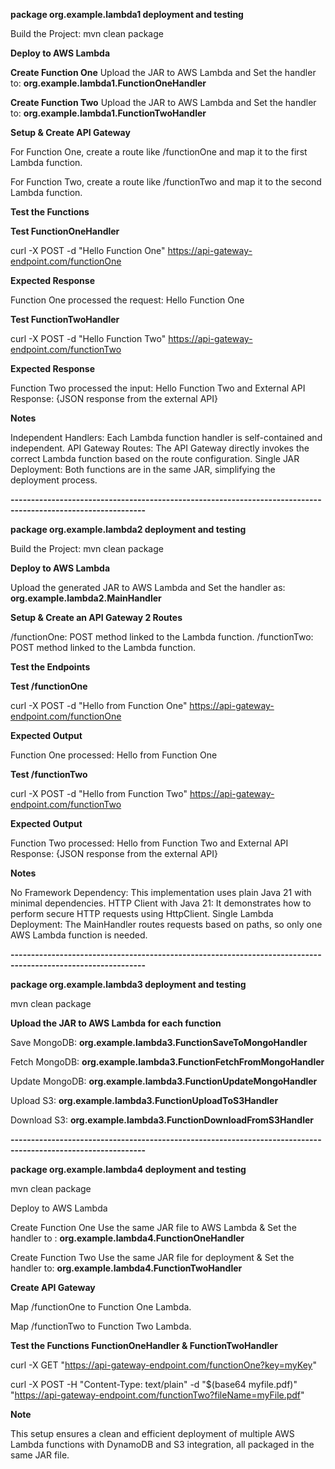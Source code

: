 **package org.example.lambda1 deployment and testing**

Build the Project: mvn clean package

**Deploy to AWS Lambda**

**Create Function One** Upload the JAR to AWS Lambda and Set the handler to: **org.example.lambda1.FunctionOneHandler**

**Create Function Two** Upload the JAR to AWS Lambda and Set the handler to: **org.example.lambda1.FunctionTwoHandler**

**Setup & Create API Gateway**

For Function One, create a route like /functionOne and map it to the first Lambda function.

For Function Two, create a route like /functionTwo and map it to the second Lambda function.

**Test the Functions**

**Test FunctionOneHandler**

curl -X POST -d "Hello Function One" https://api-gateway-endpoint.com/functionOne

**Expected Response**

Function One processed the request: Hello Function One

**Test FunctionTwoHandler**

curl -X POST -d "Hello Function Two" https://api-gateway-endpoint.com/functionTwo

**Expected Response**

Function Two processed the input: Hello Function Two and External API Response: {JSON response from the external API}

**Notes**

Independent Handlers: Each Lambda function handler is self-contained and independent.
API Gateway Routes: The API Gateway directly invokes the correct Lambda function based on the route configuration.
Single JAR Deployment: Both functions are in the same JAR, simplifying the deployment process.

**-------------------------------------------------------------------------------------------------------------**

**package org.example.lambda2 deployment and testing**

Build the Project: mvn clean package

**Deploy to AWS Lambda**

Upload the generated JAR to AWS Lambda and Set the handler as: **org.example.lambda2.MainHandler**

**Setup & Create an API Gateway 2 Routes**

/functionOne: POST method linked to the Lambda function.
/functionTwo: POST method linked to the Lambda function.

**Test the Endpoints**

**Test /functionOne**

curl -X POST -d "Hello from Function One" https://api-gateway-endpoint.com/functionOne

**Expected Output**

Function One processed: Hello from Function One

**Test /functionTwo** 

curl -X POST -d "Hello from Function Two" https://api-gateway-endpoint.com/functionTwo

**Expected Output**

Function Two processed: Hello from Function Two and External API Response: {JSON response from the external API}

**Notes**

No Framework Dependency: This implementation uses plain Java 21 with minimal dependencies.
HTTP Client with Java 21: It demonstrates how to perform secure HTTP requests using HttpClient.
Single Lambda Deployment: The MainHandler routes requests based on paths, so only one AWS Lambda function is needed.

**-------------------------------------------------------------------------------------------------------------**

**package org.example.lambda3 deployment and testing**

mvn clean package

**Upload the JAR to AWS Lambda for each function**

Save MongoDB: **org.example.lambda3.FunctionSaveToMongoHandler**

Fetch MongoDB: **org.example.lambda3.FunctionFetchFromMongoHandler**

Update MongoDB: **org.example.lambda3.FunctionUpdateMongoHandler**

Upload S3: **org.example.lambda3.FunctionUploadToS3Handler**

Download S3: **org.example.lambda3.FunctionDownloadFromS3Handler**

**-------------------------------------------------------------------------------------------------------------**

**package org.example.lambda4 deployment and testing**

mvn clean package

Deploy to AWS Lambda

Create Function One  Use the same JAR file to AWS Lambda & Set the handler to : **org.example.lambda4.FunctionOneHandler**

Create Function Two Use the same JAR file for deployment & Set the handler to:  **org.example.lambda4.FunctionTwoHandler**

**Create API Gateway**  

Map /functionOne to Function One Lambda.

Map /functionTwo to Function Two Lambda.

**Test the Functions  FunctionOneHandler  & FunctionTwoHandler**

curl -X GET "https://api-gateway-endpoint.com/functionOne?key=myKey"

curl -X POST -H "Content-Type: text/plain" -d "$(base64 myfile.pdf)" "https://api-gateway-endpoint.com/functionTwo?fileName=myFile.pdf"


**Note**

This setup ensures a clean and efficient deployment of multiple AWS Lambda functions with DynamoDB and S3 integration, all packaged in the same JAR file.






